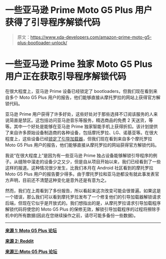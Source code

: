 # 一些亚马逊 Prime Moto G5 Plus 用户获得了引导程序解锁代码

> 原文：<https://www.xda-developers.com/amazon-prime-moto-g5-plus-bootloader-unlock/>

# 一些亚马逊 Prime 独家 Moto G5 Plus 用户正在获取引导程序解锁代码

在很大程度上，亚马逊 Prime 设备已经锁定了 bootloaders，但我们现在看到来自多个 Moto G5 Plus 用户的报告，他们能够直接从摩托罗拉的网站上获得官方解锁代码。

亚马逊 Prime 用户获得了许多好处，这些好处对于那些选择不订阅该服务的人来说简直是禁区。这包括访问亚马逊音乐等服务，精选商品的免费 2 天送货，等等。其中一个好处是能够在亚马逊 Prime 独家智能手机上获得折扣。该计划提供了来自许多原始设备制造商的各种设备，包括摩托罗拉、LG、诺基亚等。在很大程度上，这些设备已经[锁定了引导加载器](https://www.xda-developers.com/xda-external-link/motorola-confirms-amazon-prime-exclusive-moto-g4-bootloader-cannot-be-unlocked/)，但我们现在看到来自多个摩托罗拉 Moto G5 Plus 用户的报告，他们能够直接从摩托罗拉的网站获得官方解锁代码。

我说“在很大程度上”是因为有一些亚马逊 Prime 独占设备能够解锁引导程序的例子。从缝隙中溜走的设备少之又少，但是自从项目开始以来，我们已经看到了一些这样的报道。这种情况很少发生，比我们本月在 Android 社区看到的摩托罗拉 Moto G5 Plus 用户的报告要少得多。由于摩托罗拉和亚马逊都没有就此事发表官方声明，目前还不清楚这种变化是意外还是有意为之。

然而，我们在上周看到了多份报告，所以看起来这次改变可能会很普遍。如果这是一个错误，那么我们可以看到摩托罗拉发布了一个修复他们的引导加载器解锁请求后端，但现在它似乎是开放式的。我们想指出的是，从摩托罗拉请求引导加载程序解锁代码将使您的 Moto G5 Plus 的保修无效，解锁引导加载程序的过程将擦除手机中的所有数据(因此在您继续操作之前，请尽可能多备份一些数据)。

* * *

[**来源 1: Moto G5 Plus 论坛**](https://forum.xda-developers.com/g5-plus/how-to/ive-unlock-code-g5-prime-exclusive-t3798488)

[**来源 2: Reddit**](https://www.reddit.com/r/Android/comments/8od7tb/psa_amazon_prime_version_of_moto_g5_plus_can_now/)

[**来源三:Moto G5 Plus 论坛**](https://forum.xda-developers.com/g5-plus/how-to/amz-bootloader-unlocked-maybe-t3799202)